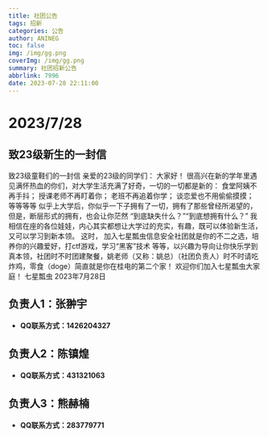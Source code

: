 ```yaml
---
title: 社团公告
tags: 招新
categories: 公告
author: ANINEG
toc: false
img: /img/gg.png
coverImg: /img/gg.png
summary: 社团招新公告
abbrlink: 7996
date: 2023-07-28 22:11:00
---
```


# 2023/7/28

## 致23级新生的一封信

致23级童鞋们的一封信
亲爱的23级的同学们：
大家好！
很高兴在新的学年里遇见满怀热血的你们，对大学生活充满了好奇，一切的一切都是新的：
食堂阿姨不再手抖；
授课老师不再盯着你；
老班不再追着你学；
谈恋爱也不用偷偷摸摸；
等等等等
似乎上大学后，你似乎一下子拥有了一切，拥有了那些曾经所渴望的，
但是，断层形式的拥有，也会让你茫然
“到底缺失什么？”“到底想拥有什么？”
我相信在座的各位娃娃，内心其实都想让大学过的充实，有趣，既可以体验新生活，又可以学习到新本领。
这时，
加入七星瓢虫信息安全社团就是你的不二之选，培养你的兴趣爱好，打ctf游戏，学习“黑客”技术 等等，以兴趣为导向让你快乐学到真本领，社团时不时团建聚餐，姚老师（又称：姚总）（社团负责人）时不时请吃炸鸡，零食（doge）简直就是你在桂电的第二个家！
欢迎你们加入七星瓢虫大家庭！
                                                                                        七星瓢虫
                                                                                      2023年7月28日

## 负责人1：张翀宇

- #### QQ联系方式：1426204327

## 负责人2：陈镇煌

- #### QQ联系方式：431321063
  
## 负责人3：熊赫楠

- #### QQ联系方式：283779771                                                                                      


